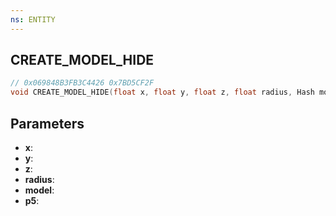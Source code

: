 ```yaml
---
ns: ENTITY
---
```

## CREATE_MODEL_HIDE

```c
// 0x069848B3FB3C4426 0x7BD5CF2F
void CREATE_MODEL_HIDE(float x, float y, float z, float radius, Hash model, BOOL p5);
```

## Parameters
* **x**:
* **y**:
* **z**:
* **radius**:
* **model**:
* **p5**:
